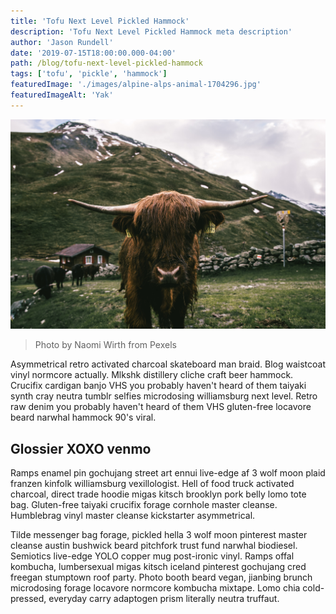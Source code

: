 ```yaml
---
title: 'Tofu Next Level Pickled Hammock'
description: 'Tofu Next Level Pickled Hammock meta description'
author: 'Jason Rundell'
date: '2019-07-15T18:00:00.000-04:00'
path: /blog/tofu-next-level-pickled-hammock
tags: ['tofu', 'pickle', 'hammock']
featuredImage: './images/alpine-alps-animal-1704296.jpg'
featuredImageAlt: 'Yak'
---
```


![Yak](./images/alpine-alps-animal-1704296.jpg)

> Photo by Naomi Wirth from Pexels

Asymmetrical retro activated charcoal skateboard man braid. Blog waistcoat vinyl
normcore actually. Mlkshk distillery cliche craft beer hammock. Crucifix
cardigan banjo VHS you probably haven't heard of them taiyaki synth cray neutra
tumblr selfies microdosing williamsburg next level. Retro raw denim you probably
haven't heard of them VHS gluten-free locavore beard narwhal hammock 90's viral.

## Glossier XOXO venmo

Ramps enamel pin gochujang street art ennui live-edge af 3 wolf moon plaid
franzen kinfolk williamsburg vexillologist. Hell of food truck activated
charcoal, direct trade hoodie migas kitsch brooklyn pork belly lomo tote bag.
Gluten-free taiyaki crucifix forage cornhole master cleanse. Humblebrag vinyl
master cleanse kickstarter asymmetrical.

Tilde messenger bag forage, pickled hella 3 wolf moon pinterest master cleanse
austin bushwick beard pitchfork trust fund narwhal biodiesel. Semiotics
live-edge YOLO copper mug post-ironic vinyl. Ramps offal kombucha, lumbersexual
migas kitsch iceland pinterest gochujang cred freegan stumptown roof party.
Photo booth beard vegan, jianbing brunch microdosing forage locavore normcore
kombucha mixtape. Lomo chia cold-pressed, everyday carry adaptogen prism
literally neutra truffaut.

